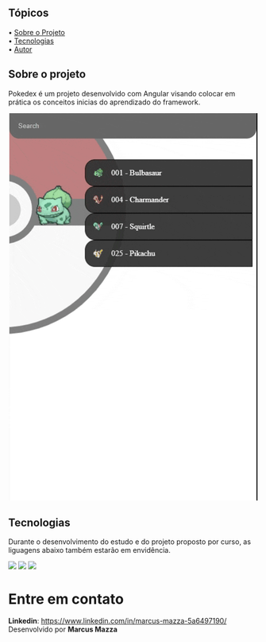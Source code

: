 ## Tópicos

<div>
 • <a href="#-sobre-o-projeto">Sobre o Projeto</a> </br>
 • <a href="#-tecnologias">Tecnologias</a> </br>
 • <a href="#-autor">Autor</a> </br>
</div>


## Sobre o projeto

Pokedex é um projeto desenvolvido com Angular visando colocar em prática os conceitos inicias do aprendizado do framework.


<div align="center">
  <img src="pokedex-angular.gif">
</div>


## Tecnologias
Durante o desenvolvimento do estudo e do projeto proposto por curso, as liguagens abaixo também estarão em envidência.
<div>
  <!-- HTML 5 -->
  <img src="https://img.shields.io/badge/HTML5-E34F26?style=for-the-badge&logo=html5&logoColor=white">
  <!-- CSS3 -->
  <img src="https://img.shields.io/badge/CSS3-1572B6?style=for-the-badge&logo=css3&logoColor=white">
  <!-- Javasrcript -->
  <img src="https://img.shields.io/badge/Angular-DD0031?style=for-the-badge&logo=angular&logoColor=white">
</div>


# Entre em contato

**Linkedin**: https://www.linkedin.com/in/marcus-mazza-5a6497190/
Desenvolvido por **Marcus Mazza**
